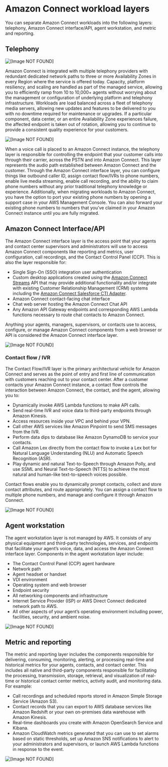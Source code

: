 # Amazon Connect workload layers<a name="workload-layers"></a>

You can separate Amazon Connect workloads into the following layers: telephony, Amazon Connect interface/API, agent workstation, and metric and reporting\. 

## Telephony<a name="workload-layers-telephony"></a>

![\[Image NOT FOUND\]](http://docs.aws.amazon.com/connect/latest/adminguide/images/architecture/telephony.png)

 Amazon Connect is integrated with multiple telephony providers with redundant dedicated network paths to three or more Availability Zones in every Region where the service is offered today\. Capacity, platform resiliency, and scaling are handled as part of the managed service, allowing you to efficiently ramp from 10 to 10,000\+ agents without worrying about the management or configuration of underlying platform and telephony infrastructure\. Workloads are load balanced across a fleet of telephony media servers, allowing new updates and features to be delivered to you with no downtime required for maintenance or upgrades\. If a particular component, data center, or an entire Availability Zone experiences failure, the affected endpoint is taken out of rotation, allowing you to continue to provide a consistent quality experience for your customers\.

![\[Image NOT FOUND\]](http://docs.aws.amazon.com/connect/latest/adminguide/images/architecture/telephony2.png)

When a voice call is placed to an Amazon Connect instance, the telephony layer is responsible for controlling the endpoint that your customer calls into through their carrier, across the PSTN and into Amazon Connect\. This layer represents the audio path established between Amazon Connect and the customer\. Through the Amazon Connect interface layer, you can configure things like outbound caller ID, assign contact flow/IVRs to phone numbers, enable live media streaming, enable call recording, and the ability to claim phone numbers without any prior traditional telephony knowledge or experience\. Additionally, when migrating workloads to Amazon Connect, you have the option to port your existing phone numbers by opening a support case in your AWS Management Console\. You can also forward your existing phone numbers to numbers that you’ve claimed in your Amazon Connect instance until you are fully migrated\.

## Amazon Connect Interface/API<a name="connectinterface-api"></a>

The Amazon Connect interface layer is the access point that your agents and contact center supervisors and administrators will use to access Amazon Connect components like reporting and metrics, user configuration, call recordings, and the Contact Control Panel \(CCP\)\. This is also the layer responsible for:
+ Single Sign\-On \(SSO\) integration user authentication
+ Custom desktop applications created using the [Amazon Connect Streams](https://github.com/aws/amazon-connect-streams) API that may provide additional functionality and/or integrate with existing Customer Relationship Management \(CRM\) systems including the [Amazon Connect Salesforce CTI Adapter](salesforce-integration.md)\. 
+ Amazon Connect contact\-facing chat interface
+ Chat web server hosting the Amazon Connect Chat API
+ Any Amazon API Gateway endpoints and corresponding AWS Lambda functions necessary to route chat contacts to Amazon Connect\. 

Anything your agents, managers, supervisors, or contacts use to access, configure, or manage Amazon Connect components from a web browser or API is considered the Amazon Connect interface layer\.

![\[Image NOT FOUND\]](http://docs.aws.amazon.com/connect/latest/adminguide/images/architecture/connectinterface.png)

### Contact flow / IVR<a name="contactflowivr"></a>

The Contact Flow/IVR layer is the primary architectural vehicle for Amazon Connect and serves as the point of entry and first line of communication with customers reaching out to your contact center\. After a customer contacts your Amazon Connect instance, a contact flow controls the interaction between Amazon Connect, the contact, and the agent, allowing you to:
+ Dynamically invoke AWS Lambda functions to make API calls\.
+ Send real\-time IVR and voice data to third\-party endpoints through Amazon Kinesis\.
+ Access resources inside your VPC and behind your VPN\.
+ Call other AWS services like Amazon Pinpoint to send SMS messages from the IVR\.
+ Perform data dips to database like Amazon DynamoDB to service your contacts\.
+ Call Amazon Lex directly from the contact flow to invoke a Lex bot for Natural Language Understanding \(NLU\) and Automatic Speech Recognition \(ASR\)\.
+ Play dynamic and natural Text\-to\-Speech through Amazon Polly, and use SSML and Neural Text\-to\-Speech \(NTTS\) to achieve the most natural and human\-like text\-to\-speech voices possible\.

Contact flows enable you to dynamically prompt contacts, collect and store contact attributes, and route appropriately\. You can assign a contact flow to multiple phone numbers, and manage and configure it through Amazon Connect\.

![\[Image NOT FOUND\]](http://docs.aws.amazon.com/connect/latest/adminguide/images/architecture/contactflowivr.png)

## Agent workstation<a name="workload-layers-agent-workstation"></a>

The agent workstation layer is not managed by AWS\. It consists of any physical equipment and third\-party technologies, services, and endpoints that facilitate your agent’s voice, data, and access the Amazon Connect interface layer\. Components in the agent workstation layer include:
+ The Contact Control Panel \(CCP\) agent hardware
+ Network path
+ Agent headset or handset
+ VDI environment
+ Operating system and web browser
+ Endpoint security
+ All networking components and infrastructure
+ Internet Service Provider \(ISP\) or AWS Direct Connect dedicated network path to AWS\. 
+ All other aspects of your agent’s operating environment including power, facilities, security, and ambient noise\. 

![\[Image NOT FOUND\]](http://docs.aws.amazon.com/connect/latest/adminguide/images/architecture/agentworkstation.png)

## Metric and reporting<a name="workload-layers-metric-reporting"></a>

The metric and reporting layer includes the components responsible for delivering, consuming, monitoring, alerting, or processing real\-time and historical metrics for your agents, contacts, and contact center\. This includes all native and third\-party components responsible for facilitating the processing, transmission, storage, retrieval, and visualization of real\-time or historical contact center metrics, activity audit, and monitoring data\. For example:
+ Call recordings and scheduled reports stored in Amazon Simple Storage Service \(Amazon S3\)\.
+ Contact records that you can export to AWS database services like Amazon Redshift or your own on\-premises data warehouse with Amazon Kinesis\. 
+ Real\-time dashboards you create with Amazon OpenSearch Service and Kibana\.
+ Amazon CloudWatch metrics generated that you can use to set alarms based on static thresholds, set up Amazon SNS notifications to alert to your administrators and supervisors, or launch AWS Lambda functions in response to the event\. 

![\[Image NOT FOUND\]](http://docs.aws.amazon.com/connect/latest/adminguide/images/architecture/metricandreporting.png)